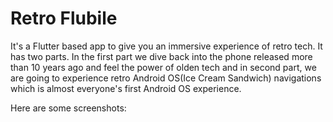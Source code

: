# Retro Flubile

It's a Flutter based app to give you an immersive experience of retro tech. It has two parts. In the first part we dive back into the phone released more than 10 years ago and feel the power of olden tech and in second part, we are going to experience retro Android OS(Ice Cream Sandwich) navigations which is almost everyone's first Android OS experience. 

Here are some screenshots: 



